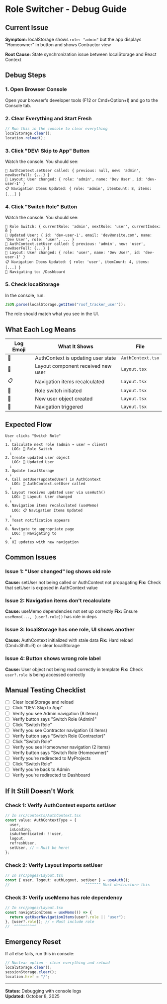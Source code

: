 # Role Switcher - Debug Guide

## Current Issue

**Symptom:** localStorage shows `role: "admin"` but the app displays "Homeowner" in button and shows Contractor view

**Root Cause:** State synchronization issue between localStorage and React Context

## Debug Steps

### 1. Open Browser Console

Open your browser's developer tools (F12 or Cmd+Option+I) and go to the Console tab.

### 2. Clear Everything and Start Fresh

```javascript
// Run this in the console to clear everything
localStorage.clear();
location.reload();
```

### 3. Click "DEV: Skip to App" Button

Watch the console. You should see:

```
🔐 AuthContext.setUser called: { previous: null, new: 'admin', newUserFull: {...} }
👤 Layout: User changed: { role: 'admin', name: 'Dev User', id: 'dev-user-1' }
📋 Navigation Items Updated: { role: 'admin', itemCount: 8, items: [...] }
```

### 4. Click "Switch Role" Button

Watch the console. You should see:

```
🔄 Role Switch: { currentRole: 'admin', nextRole: 'user', currentIndex: 0 }
📝 Updated User: { id: 'dev-user-1', email: 'dev@onsite.com', name: 'Dev User', role: 'user', ... }
🔐 AuthContext.setUser called: { previous: 'admin', new: 'user', newUserFull: {...} }
👤 Layout: User changed: { role: 'user', name: 'Dev User', id: 'dev-user-1' }
📋 Navigation Items Updated: { role: 'user', itemCount: 4, items: [...] }
🚀 Navigating to: /Dashboard
```

### 5. Check localStorage

In the console, run:

```javascript
JSON.parse(localStorage.getItem("roof_tracker_user"));
```

The role should match what you see in the UI.

## What Each Log Means

| Log Emoji | What It Shows                      | File              |
| --------- | ---------------------------------- | ----------------- |
| 🔐        | AuthContext is updating user state | `AuthContext.tsx` |
| 👤        | Layout component received new user | `Layout.tsx`      |
| 📋        | Navigation items recalculated      | `Layout.tsx`      |
| 🔄        | Role switch initiated              | `Layout.tsx`      |
| 📝        | New user object created            | `Layout.tsx`      |
| 🚀        | Navigation triggered               | `Layout.tsx`      |

## Expected Flow

```
User clicks "Switch Role"
  ↓
1. Calculate next role (admin → user → client)
   LOG: 🔄 Role Switch
  ↓
2. Create updated user object
   LOG: 📝 Updated User
  ↓
3. Update localStorage
  ↓
4. Call setUser(updatedUser) in AuthContext
   LOG: 🔐 AuthContext.setUser called
  ↓
5. Layout receives updated user via useAuth()
   LOG: 👤 Layout: User changed
  ↓
6. Navigation items recalculated (useMemo)
   LOG: 📋 Navigation Items Updated
  ↓
7. Toast notification appears
  ↓
8. Navigate to appropriate page
   LOG: 🚀 Navigating to
  ↓
9. UI updates with new navigation
```

## Common Issues

### Issue 1: "User changed" log shows old role

**Cause:** setUser not being called or AuthContext not propagating
**Fix:** Check that setUser is exposed in AuthContext value

### Issue 2: Navigation items don't recalculate

**Cause:** useMemo dependencies not set up correctly
**Fix:** Ensure `useMemo(..., [user?.role])` has role in deps

### Issue 3: localStorage has one role, UI shows another

**Cause:** AuthContext initialized with stale data
**Fix:** Hard reload (Cmd+Shift+R) or clear localStorage

### Issue 4: Button shows wrong role label

**Cause:** User object not being read correctly in template
**Fix:** Check `user?.role` is being accessed correctly

## Manual Testing Checklist

- [ ] Clear localStorage and reload
- [ ] Click "DEV: Skip to App"
- [ ] Verify you see Admin navigation (8 items)
- [ ] Verify button says "Switch Role (Admin)"
- [ ] Click "Switch Role"
- [ ] Verify you see Contractor navigation (4 items)
- [ ] Verify button says "Switch Role (Contractor)"
- [ ] Click "Switch Role"
- [ ] Verify you see Homeowner navigation (2 items)
- [ ] Verify button says "Switch Role (Homeowner)"
- [ ] Verify you're redirected to MyProjects
- [ ] Click "Switch Role"
- [ ] Verify you're back to Admin
- [ ] Verify you're redirected to Dashboard

## If It Still Doesn't Work

### Check 1: Verify AuthContext exports setUser

```typescript
// In src/contexts/AuthContext.tsx
const value: AuthContextType = {
  user,
  isLoading,
  isAuthenticated: !!user,
  logout,
  refreshUser,
  setUser, // ← Must be here!
};
```

### Check 2: Verify Layout imports setUser

```typescript
// In src/pages/Layout.tsx
const { user, logout: authLogout, setUser } = useAuth();
//                                  ^^^^^^^ Must destructure this
```

### Check 3: Verify useMemo has role dependency

```typescript
// In src/pages/Layout.tsx
const navigationItems = useMemo(() => {
  return getUserNavigationItems(user?.role || "user");
}, [user?.role]); // ← Must include role
//  ^^^^^^^^^^
```

## Emergency Reset

If all else fails, run this in console:

```javascript
// Nuclear option - clear everything and reload
localStorage.clear();
sessionStorage.clear();
location.href = "/";
```

---

**Status:** Debugging with console logs  
**Updated:** October 8, 2025

